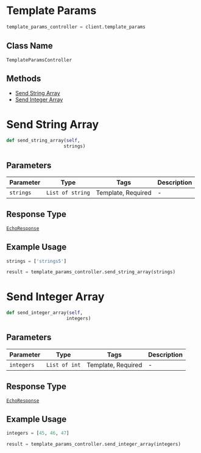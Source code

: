 # Template Params

```python
template_params_controller = client.template_params
```

## Class Name

`TemplateParamsController`

## Methods

* [Send String Array](/doc/controllers/template-params.md#send-string-array)
* [Send Integer Array](/doc/controllers/template-params.md#send-integer-array)


# Send String Array

```python
def send_string_array(self,
                     strings)
```

## Parameters

| Parameter | Type | Tags | Description |
|  --- | --- | --- | --- |
| `strings` | `List of string` | Template, Required | - |

## Response Type

[`EchoResponse`](/doc/models/echo-response.md)

## Example Usage

```python
strings = ['strings5']

result = template_params_controller.send_string_array(strings)
```


# Send Integer Array

```python
def send_integer_array(self,
                      integers)
```

## Parameters

| Parameter | Type | Tags | Description |
|  --- | --- | --- | --- |
| `integers` | `List of int` | Template, Required | - |

## Response Type

[`EchoResponse`](/doc/models/echo-response.md)

## Example Usage

```python
integers = [45, 46, 47]

result = template_params_controller.send_integer_array(integers)
```

